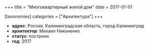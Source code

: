 +++
title = "Многоквартирный жилой дом"
date = 2017-01-01

[taxonomies]
categories = ["Архитектура"]
+++

- **адрес**: Россия, Калининградская область, город Калининград
- **архитектор**: Михаил Никоненко
- **статус**: построен
- **год**: 2017
